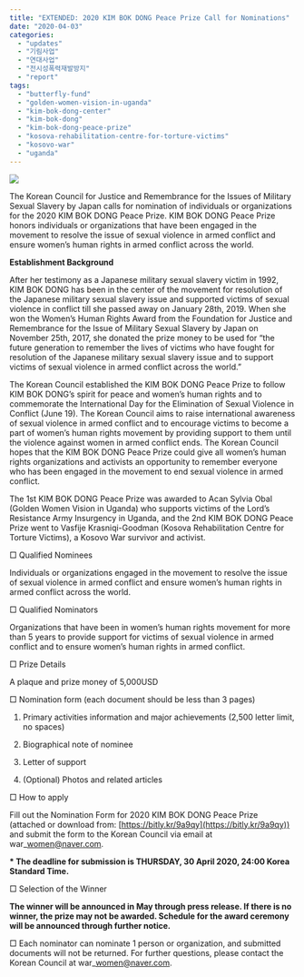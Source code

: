 ```yaml
---
title: "EXTENDED: 2020 KIM BOK DONG Peace Prize Call for Nominations"
date: "2020-04-03"
categories: 
  - "updates"
  - "기림사업"
  - "연대사업"
  - "전시성폭력재발방지"
  - "report"
tags: 
  - "butterfly-fund"
  - "golden-women-vision-in-uganda"
  - "kim-bok-dong-center"
  - "kim-bok-dong"
  - "kim-bok-dong-peace-prize"
  - "kosova-rehabilitation-centre-for-torture-victims"
  - "kosovo-war"
  - "uganda"
---
```


![](https://womenandwar.net/kr/wp-content/uploads/2020/04/수정-웹자보-724x1024.jpg)

The Korean Council for Justice and Remembrance for the Issues of Military Sexual Slavery by Japan calls for nomination of individuals or organizations for the 2020 KIM BOK DONG Peace Prize. KIM BOK DONG Peace Prize honors individuals or organizations that have been engaged in the movement to resolve the issue of sexual violence in armed conflict and ensure women’s human rights in armed conflict across the world.

**Establishment Background**

After her testimony as a Japanese military sexual slavery victim in 1992, KIM BOK DONG has been in the center of the movement for resolution of the Japanese military sexual slavery issue and supported victims of sexual violence in conflict till she passed away on January 28th, 2019. When she won the Women’s Human Rights Award from the Foundation for Justice and Remembrance for the Issue of Military Sexual Slavery by Japan on November 25th, 2017, she donated the prize money to be used for “the future generation to remember the lives of victims who have fought for resolution of the Japanese military sexual slavery issue and to support victims of sexual violence in armed conflict across the world.”

The Korean Council established the KIM BOK DONG Peace Prize to follow KIM BOK DONG’s spirit for peace and women’s human rights and to commemorate the International Day for the Elimination of Sexual Violence in Conflict (June 19). The Korean Council aims to raise international awareness of sexual violence in armed conflict and to encourage victims to become a part of women’s human rights movement by providing support to them until the violence against women in armed conflict ends. The Korean Council hopes that the KIM BOK DONG Peace Prize could give all women’s human rights organizations and activists an opportunity to remember everyone who has been engaged in the movement to end sexual violence in armed conflict.

The 1st KIM BOK DONG Peace Prize was awarded to Acan Sylvia Obal (Golden Women Vision in Uganda) who supports victims of the Lord’s Resistance Army Insurgency in Uganda, and the 2nd KIM BOK DONG Peace Prize went to Vasfije Krasniqi-Goodman (Kosova Rehabilitation Centre for Torture Victims), a Kosovo War survivor and activist.

□ Qualified Nominees

Individuals or organizations engaged in the movement to resolve the issue of sexual violence in armed conflict and ensure women’s human rights in armed conflict across the world.

□ Qualified Nominators

Organizations that have been in women’s human rights movement for more than 5 years to provide support for victims of sexual violence in armed conflict and to ensure women’s human rights in armed conflict.

□ Prize Details

A plaque and prize money of 5,000USD

□ Nomination form (each document should be less than 3 pages)

1) Primary activities information and major achievements (2,500 letter limit, no spaces)

2) Biographical note of nominee

3) Letter of support

4) (Optional) Photos and related articles

□ How to apply

Fill out the Nomination Form for 2020 KIM BOK DONG Peace Prize (attached or download from: [https://bitly.kr/9a9qy](https://bitly.kr/9a9qy)) and submit the form to the Korean Council via email at war\_women@naver.com.

**\* The deadline for submission is THURSDAY, 30 April 2020, 24:00 Korea Standard Time.**

□ Selection of the Winner

**The winner will be announced in May through press release. If there is no winner, the prize may not be awarded. Schedule for the award ceremony will be announced through further notice.**

□ Each nominator can nominate 1 person or organization, and submitted documents will not be returned. For further questions, please contact the Korean Council at war\_women@naver.com.
